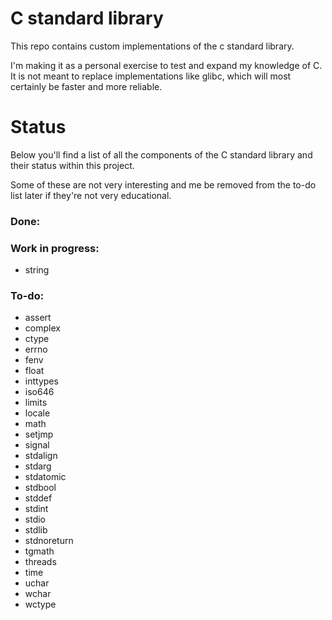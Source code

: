 # C standard library

This repo contains custom implementations of the c standard library.

I'm making it as a personal exercise to test and expand my knowledge of C. It is not meant to replace
implementations like glibc, which will most certainly be faster and more reliable.

# Status

Below you'll find a list of all the components of the C standard library and their status within
this project.

Some of these are not very interesting and me be removed from the to-do list later if they're not
very educational.

### Done:

### Work in progress:
- string

### To-do:
- assert
- complex
- ctype
- errno
- fenv
- float
- inttypes
- iso646
- limits
- locale
- math
- setjmp
- signal
- stdalign
- stdarg
- stdatomic
- stdbool
- stddef
- stdint
- stdio
- stdlib
- stdnoreturn
- tgmath
- threads
- time
- uchar
- wchar
- wctype
